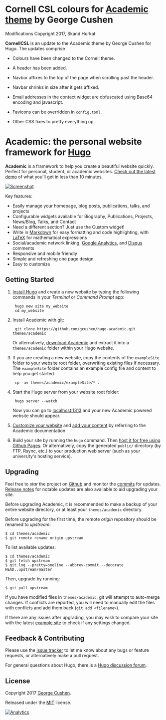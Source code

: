 # Cornell CSL colours for [Academic theme](https://github.com/gcushen/hugo-academic) by George Cushen

Modifications Copyright 2017, Skand Hurkat

**CornellCSL** is an update to the Academic theme by George Cushen for
Hugo. The updates comprise

 - Colours have been changed to the Cornell theme.

 - A header has been added.

 - Navbar affixes to the top of the page when scrolling past the header.

 - Navbar shrinks in size after it gets affixed.

 - Email addresses in the contact widget are obfuscated using Base64
   encoding and javascript.

 - Favicons can be overridden in `config.toml`.

 - Other CSS fixes to pretty everything up.

# Academic: the personal website framework for [Hugo](https://gohugo.io)

**Academic** is a framework to help you create a beautiful website quickly. Perfect for personal, student, or academic websites. [Check out the latest demo](http://gcushen.github.io/hugo-academic-demo/) of what you'll get in less than 10 minutes.

[![Screenshot](https://raw.githubusercontent.com/gcushen/hugo-academic/master/academic.png)](https://github.com/gcushen/hugo-academic/)

Key features:

- Easily manage your homepage, blog posts, publications, talks, and projects
- Configurable widgets available for Biography, Publications, Projects, News/Blog, Talks, and Contact
- Need a different section? Just use the Custom widget!
- Write in [Markdown](http://gcushen.github.io/hugo-academic-demo/post/writing-markdown-latex/) for easy formatting and code highlighting, with [LaTeX](https://en.wikibooks.org/wiki/LaTeX/Mathematics) for mathematical expressions
- Social/academic network linking, [Google Analytics](https://analytics.google.com), and [Disqus](https://disqus.com) comments
- Responsive and mobile friendly
- Simple and refreshing one page design
- Easy to customize

## Getting Started

1. [Install Hugo](https://georgecushen.com/create-your-website-with-hugo/#installing-hugo) and create a new website by typing the following commands in your *Terminal* or *Command Prompt* app:

        hugo new site my_website
        cd my_website

2. Install Academic with [git](https://help.github.com/articles/set-up-git/):

        git clone https://github.com/gcushen/hugo-academic.git themes/academic

    Or alternatively, [download Academic](https://github.com/gcushen/hugo-academic/archive/master.zip) and extract it into a `themes/academic` folder within your Hugo website.

3. If you are creating a new website, copy the contents of the `exampleSite` folder to your website root folder, overwriting existing files if necessary. The `exampleSite` folder contains an example config file and content to help you get started.

        cp -av themes/academic/exampleSite/* .

4. Start the Hugo server from your website root folder:

        hugo server --watch

    Now you can go to [localhost:1313](http://localhost:1313) and your new Academic powered website should appear.

5. [Customize your website](http://gcushen.github.io/hugo-academic-demo/post/getting-started/#getting-started) and [add your content](http://gcushen.github.io/hugo-academic-demo/post/managing-content/) by referring to the Academic documentation

6. Build your site by running the `hugo` command. Then [host it for free using Github Pages](https://georgecushen.com/create-your-website-with-hugo/). Or alternatively, copy the generated `public/` directory (by FTP, Rsync, etc.) to your production web server (such as your university's hosting service).

## Upgrading

Feel free to *star* the project on [Github](https://github.com/gcushen/hugo-academic/) and monitor the [commits](https://github.com/gcushen/hugo-academic/commits/master) for updates. [Release notes](https://github.com/gcushen/hugo-academic/wiki/Release-Notes) for notable updates are also available to aid upgrading your site.

Before upgrading Academic, it is recommended to make a backup of your entire website directory, or at least your `themes/academic` directory.

Before upgrading for the first time, the remote *origin* repository should be renamed to *upstream*:

    $ cd themes/academic
    $ git remote rename origin upstream

To list available updates:

    $ cd themes/academic
    $ git fetch upstream
    $ git log --pretty=oneline --abbrev-commit --decorate HEAD..upstream/master

Then, upgrade by running:

    $ git pull upstream

If you have modified files in `themes/academic`, git will attempt to auto-merge changes. If conflicts are reported, you will need to manually edit the files with conflicts and add them back (`git add <filename>`).

If there are any issues after upgrading, you may wish to compare your site with the latest [example site](https://github.com/gcushen/hugo-academic/tree/master/exampleSite) to check if any settings changed.

## Feedback & Contributing

Please use the [issue tracker](https://github.com/gcushen/hugo-academic/issues) to let me know about any bugs or feature requests, or alternatively make a pull request.

For general questions about Hugo, there is a [Hugo discussion forum](http://discuss.gohugo.io).

## License

Copyright 2017 [George Cushen](https://georgecushen.com).

Released under the [MIT](https://github.com/gcushen/hugo-academic/blob/master/LICENSE.md) license.

[![Analytics](https://ga-beacon.appspot.com/UA-78646709-2/hugo-academic/readme?pixel)](https://github.com/igrigorik/ga-beacon)

